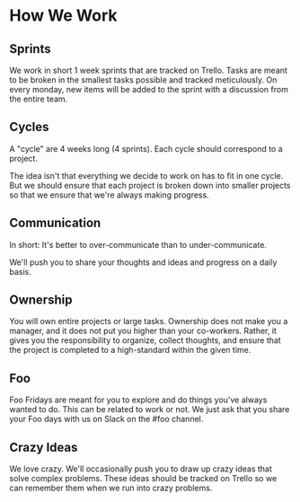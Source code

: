 # How We Work

## Sprints

We work in short 1 week sprints that are tracked on Trello. Tasks are meant to be broken in the smallest tasks possible and tracked meticulously. On every monday, new items will be added to the sprint with a discussion from the entire team.

## Cycles

A "cycle" are 4 weeks long (4 sprints). Each cycle should correspond to a project.

The idea isn't that everything we decide to work on has to fit in one cycle. But we should ensure that each project is broken down into smaller projects so that we ensure that we're always making progress. 

## Communication

In short: It's better to over-communicate than to under-communicate.

We'll push you to share your thoughts and ideas and progress on a daily basis.

## Ownership

You will own entire projects or large tasks. Ownership does not make you a manager, and it does not put you higher than your co-workers. Rather, it gives you the responsibility to organize, collect thoughts, and ensure that the project is completed to a high-standard within the given time. 

## Foo

Foo Fridays are meant for you to explore and do things you've always wanted to do. This can be related to work or  not. We just ask that you share your Foo days with us on Slack on the #foo channel.

## Crazy Ideas

We love crazy. We'll occasionally push you to draw up crazy ideas that solve complex problems. These ideas should be tracked on Trello so we can remember them when we run into crazy problems.
